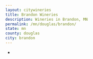 ```yaml
---
layout: citywineries
title: Brandon Wineries
description: Wineries in Brandon, MN
permalink: /mn/douglas/brandon/
state: mn
county: douglas
city: brandon
---
```

-
